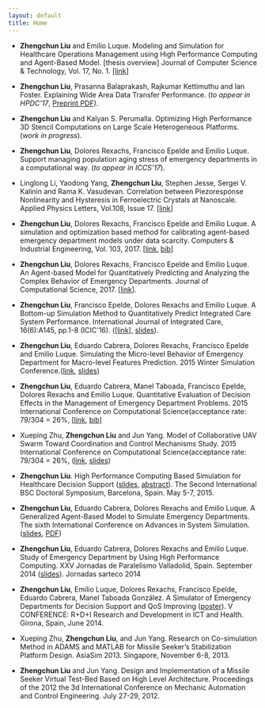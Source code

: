 ```yaml
---
layout: default
title: Home
---
```


- __Zhengchun Liu__ and Emilio Luque. Modeling and Simulation for Healthcare Operations Management using High Performance Computing and Agent-Based Model. [thesis overview] Journal of Computer Science & Technology, Vol. 17, No. 1. [[link](http://journal.info.unlp.edu.ar/wp-content/uploads/2017/05/JCST-44-Thesis-Overview-2.pdf)]

- __Zhengchun Liu__, Prasanna Balaprakash, Rajkumar Kettimuthu and Ian Foster. Explaining Wide Area Data Transfer Performance. (_to appear in HPDC'17_, [Preprint PDF](http://www.mcs.anl.gov/~zcliu/files/Explaining%20Wide%20Area%20Data%20Transfer%20Performance.pdf)).

- __Zhengchun Liu__ and Kalyan S. Perumalla. Optimizing High Performance 3D Stencil Computations on Large Scale Heterogeneous Platforms. (_work in progress_).

- __Zhengchun Liu__, Dolores Rexachs, Francisco Epelde and Emilio Luque. Support managing population aging stress of emergency departments in a computational way. (_to appear in ICCS'17_).

- Linglong Li, Yaodong Yang, __Zhengchun Liu__, Stephen Jesse, Sergei V. Kalinin and Rama K. Vasudevan. Correlation between Piezoresponse Nonlinearity and Hysteresis in Ferroelectric Crystals at Nanoscale. Applied Physics Letters, Vol.108, Issue 17. [[link](https://doi.org/10.1063/1.4947533)]

- __Zhengchun Liu__, Dolores Rexachs, Francisco Epelde and Emilio Luque. A simulation and optimization based method for calibrating agent-based emergency department models under data scarcity. Computers & Industrial Engineering, Vol. 103, 2017. [[link](https://doi.org/10.1016/j.cie.2016.11.036), [bib](zhengchun-liu-bibtex.html#abm-calibration)]

- __Zhengchun Liu__, Dolores Rexachs, Francisco Epelde and Emilio Luque. An Agent-based Model for Quantitatively Predicting and Analyzing the Complex Behavior of Emergency Departments. Journal of Computational Science, 2017. [[link](https://doi.org/10.1016/j.jocs.2017.05.015)].

- __Zhengchun Liu__, Francisco Epelde, Dolores Rexachs and Emilio Luque. A Bottom-up Simulation Method to Quantitatively Predict Integrated Care System Performance. International Journal of Integrated Care, 16(6):A145, pp.1-8 (ICIC'16). ([[link](https://doi.org/10.5334/ijic.2693)], [slides](file/5.8_Zhengchun_Liu_139.pdf)).

- __Zhengchun Liu__, Eduardo Cabrera, Dolores Rexachs, Francisco Epelde and Emilio Luque. Simulating the Micro-level Behavior of Emergency Department for Macro-level Features Prediction. 2015 Winter Simulation Conference.([link](https://doi.org/10.1109/WSC.2015.7408162), [slides](file/Z.Liu-WSC-2015.pdf))

- __Zhengchun Liu__, Eduardo Cabrera, Manel Taboada, Francisco Epelde, Dolores Rexachs and Emilio Luque. Quantitative Evaluation of Decision Effects in the Management of Emergency Department Problems. 2015 International Conference on Computational Science(acceptance rate: 79/304 = 26%, [[link](https://doi.org/10.1016/j.procs.2015.05.265), [bib](zhengchun-liu-bibtex.html#liu-iccs2015)]

- Xueping Zhu, __Zhengchun Liu__ and Jun Yang. Model of Collaborative UAV Swarm Toward Coordination and Control Mechanisms Study. 2015 International Conference on Computational Science(acceptance rate: 79/304 = 26%, ([link](https://doi.org/10.1016/j.procs.2015.05.274), [slides](file/uav-agent.pdf))

- __Zhengchun Liu__. High Performance Computing Based Simulation for Healthcare Decision Support ([slides](file/zliu-bsc-2015.pdf), [abstract](file/Extended-Research-Abstract.pdf)). The Second International BSC Doctoral Symposium, Barcelona, Spain. May 5-7, 2015.

- __Zhengchun Liu__, Eduardo Cabrera, Dolores Rexachs and Emilio Luque. A Generalized Agent-Based Model to Simulate Emergency Departments. The sixth International Conference on Advances in System Simulation.([slides](file/SIMUL_2014_slide.pdf), [PDF](file/SIMUL_2014_article.pdf))

- __Zhengchun Liu__, Eduardo Cabrera, Dolores Rexachs and Emilio Luque. Study of Emergency Department by Using High Performance Computing. XXV Jornadas de Paralelismo Valladolid, Spain. September 2014 ([slides](file/Jornadas_sarteco_2014.pdf)). Jornadas sarteco 2014

- __Zhengchun Liu__, Emilio Luque, Dolores Rexachs, Francisco Epelde, Eduardo Cabrera, Manel Taboada González. A Simulator of Emergency Departments for Decision Support and QoS Improving ([poster](file/girona_ict_poster.pdf)). V CONFERENCE: R+D+I Research and Development in ICT and Health. Girona, Spain, June 2014.

- Xueping Zhu, __Zhengchun Liu__, and Jun Yang. Research on Co-simulation Method in ADAMS and MATLAB for Missile Seeker’s Stabilization Platform Design. AsiaSim 2013. Singapore, November 6-8, 2013.

- __Zhengchun Liu__ and Jun Yang. Design and Implementation of a Missile Seeker Virtual Test-Bed Based on High Level Architecture. Proceedings of the 2012 the 3d International Conference on Mechanic Automation and Control Engineering. July 27-29, 2012.